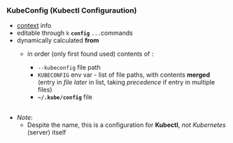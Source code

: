 ### KubeConfig (Kubectl Configuraution)


- [context](context.md) info
- editable through `k` **`config`** `...`commands
- dynamically calculated **from**     
    - in order (only first found used) contents of :

        - `--kubeconfig` file path 
        - `KUBECONFIG` env var - list of file paths, with contents **merged** 
        (entry in *file later* in list, taking *precedence* if entry in multiple files)
        - **`~/.kube/config`** file 
##
- _Note_:
    - Despite the name, this is a configuration  for **Kubectl**, _not_ _Kubernetes_ (server) itself 
